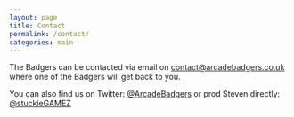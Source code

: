 ```yaml
---
layout: page
title: Contact
permalink: /contact/
categories: main
---
```


The Badgers can be contacted via email on [contact@arcadebadgers.co.uk](mailto:contact@arcadebadgers.co.uk) where one of the Badgers will get back to you.

You can also find us on Twitter: [@ArcadeBadgers](https://www.twitter.com/arcadebadgers) or prod Steven directly: [@stuckieGAMEZ](https://www.twitter.com/stuckiegamez)
